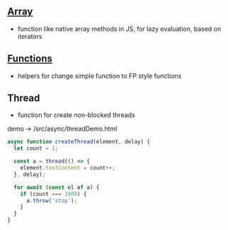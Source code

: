 ## [Array](/src/modules/array/README.md)

 - function like native array methods in JS, for lazy evaluation, based on iterators

## [Functions](src/modules/function/README.md)

 - helpers for change simple function to FP style functions

## Thread

 - function for create non-blocked threads

demo -> /src/async/threadDemo.html

```js
async function createThread(element, delay) {
  let count = 1;

  const a = thread(() => {
    element.textContent = count++;
  }, delay);

  for await (const el of a) {
    if (count === 1000) {
      a.throw('stop');
    }
  }
}
```
